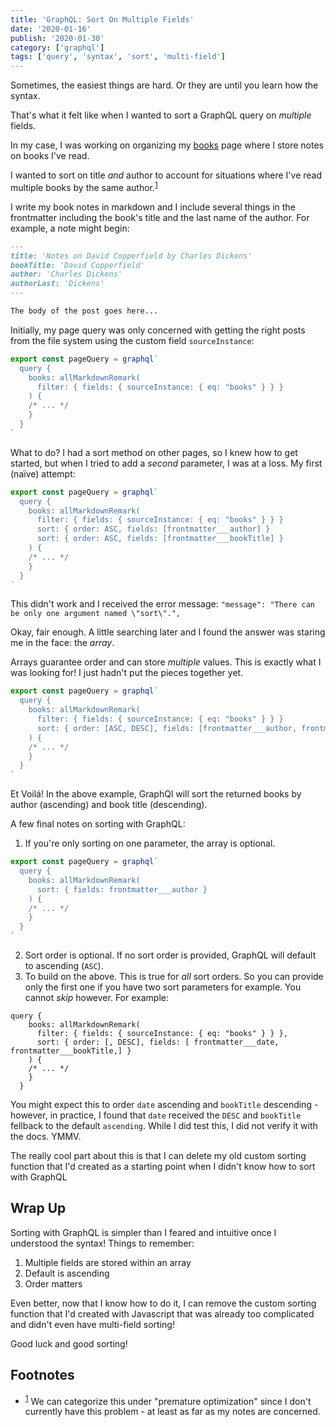 ```yaml
---
title: 'GraphQL: Sort On Multiple Fields'
date: '2020-01-16'
publish: '2020-01-30'
category: ['graphql']
tags: ['query', 'syntax', 'sort', 'multi-field']
---
```


Sometimes, the easiest things are hard. Or they are until you learn how the syntax.

That's what it felt like when I wanted to sort a GraphQL query on _multiple_ fields.

In my case, I was working on organizing my [books](../../../books) page where I store notes on books I've read.

I wanted to sort on title _and_ author to account for situations where I've read multiple books by the same author.<sup>[1](#footnotes)</sup>

I write my book notes in markdown and I include several things in the frontmatter including the book's title and the last name of the author. For example, a note might begin:

```md:title=example-david-copperfield.md
---
title: 'Notes on David Copperfield by Charles Dickens'
bookTitle: 'David Copperfield'
author: 'Charles Dickens'
authorLast: 'Dickens'
---

The body of the post goes here...
```

Initially, my page query was only concerned with getting the right posts from the file system using the custom field `sourceInstance`:

```javascript:title=src/pages/books.jsx
export const pageQuery = graphql`
  query {
    books: allMarkdownRemark(
      filter: { fields: { sourceInstance: { eq: "books" } } }
    ) {
    /* ... */
    }
  }
`
```

What to do? I had a sort method on other pages, so I knew how to get started, but when I tried to add a _second_ parameter, I was at a loss. My first (naïve) attempt:

```javascript:title=src/pages/books.jsx
export const pageQuery = graphql`
  query {
    books: allMarkdownRemark(
      filter: { fields: { sourceInstance: { eq: "books" } } }
      sort: { order: ASC, fields: [frontmatter___author] }
      sort: { order: ASC, fields: [frontmatter___bookTitle] }
    ) {
    /* ... */
    }
  }
`
```

This didn't work and I received the error message: `"message": "There can be only one argument named \"sort\".",`

Okay, fair enough. A little searching later and I found the answer was staring me in the face: the _array_.

Arrays guarantee order and can store _multiple_ values. This is exactly what I was looking for! I just hadn't put the pieces together yet.

```javascript:title=src/pages/books.jsx
export const pageQuery = graphql`
  query {
    books: allMarkdownRemark(
      filter: { fields: { sourceInstance: { eq: "books" } } }
      sort: { order: [ASC, DESC], fields: [frontmatter___author, frontmatter___bookTitle] }
    ) {
    /* ... */
    }
  }
`
```

Et Voilá! In the above example, GraphQl will sort the returned books by author (ascending) and book title (descending).

A few final notes on sorting with GraphQL:

1. If you're only sorting on one parameter, the array is optional.

```javascript:title=src/pages/books.jsx
export const pageQuery = graphql`
  query {
    books: allMarkdownRemark(
      sort: { fields: frontmatter___author }
    ) {
    /* ... */
    }
  }
`
```

2. Sort order is optional. If no sort order is provided, GraphQL will default to ascending (`ASC`).
3. To build on the above. This is true for _all_ sort orders. So you can provide only the first one if you have two sort parameters for example. You cannot _skip_ however. For example:

```
query {
    books: allMarkdownRemark(
      filter: { fields: { sourceInstance: { eq: "books" } } },
      sort: { order: [, DESC], fields: [ frontmatter___date, frontmatter___bookTitle,] }
    ) {
    /* ... */
    }
  }
```

You might expect this to order `date` ascending and `bookTitle` descending - however, in practice, I found that `date` received the `DESC` and `bookTitle` fellback to the default `ascending`. While I did test this, I did not verify it with the docs. YMMV.

The really cool part about this is that I can delete my old custom sorting function that I'd created as a starting point when I didn't know how to sort with GraphQL

## Wrap Up

Sorting with GraphQL is simpler than I feared and intuitive once I understood the syntax! Things to remember:

1. Multiple fields are stored within an array
2. Default is ascending
3. Order matters

Even better, now that I know how to do it, I can remove the custom sorting function that I'd created with Javascript that was already too complicated and didn't even have multi-field sorting!

Good luck and good sorting!

## Footnotes

-   <sup>[1](#fn1)</sup> We can categorize this under "premature optimization" since I don't currently have this problem - at least as far as my notes are concerned.
